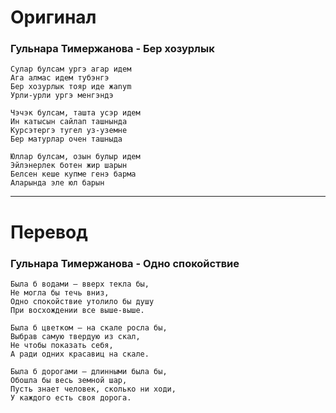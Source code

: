 # Оригинал

### Гульнара Тимержанова - Бер хозурлык

```
Сулар булсам ургэ агар идем
Ага алмас идем тубэнгэ
Бер хозурлык тояр иде жаnym
Урли-урли ургэ менгэндэ

Чэчэк булсам, ташта усэр идем
Ин катысын сайлап ташнында
Курсэтергэ тугел уз-уземне
Бер матурлар очен ташныда

Юллар булсам, озын булыр идем
Эйлэнерлек ботен жир шарын
Белсен кеше купме генэ барма
Аларында эле юл барын
```

------

# Перевод

### Гульнара Тимержанова - Одно спокойствие

```
Была б водами — вверх текла бы,
Не могла бы течь вниз,
Одно спокойствие утолило бы душу
При восхождении все выше-выше.

Была б цветком — на скале росла бы,
Выбрав самую твердую из скал,
Не чтобы показать себя,
А ради одних красавиц на скале.

Была б дорогами — длинными была бы,
Обошла бы весь земной шар,
Пусть знает человек, сколько ни ходи,
У каждого есть своя дорога.
```